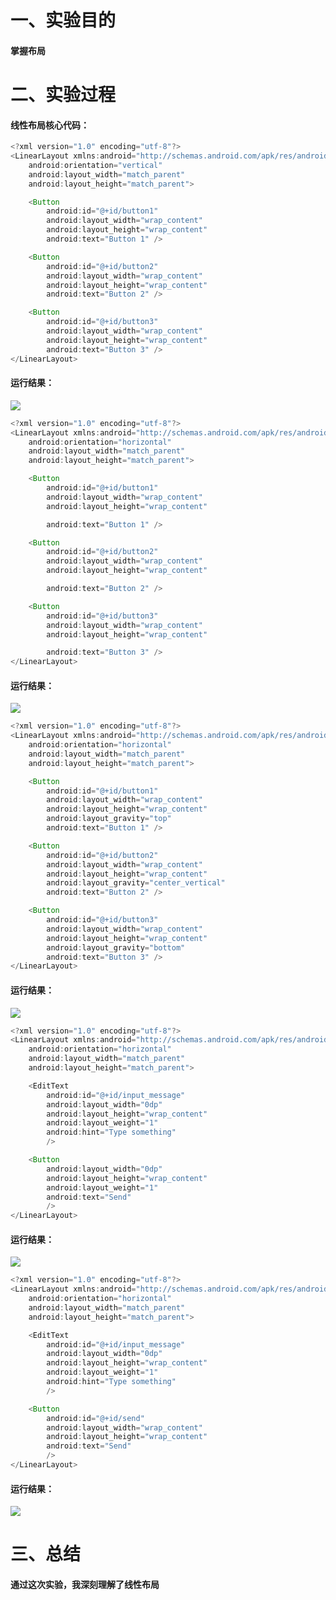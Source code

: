 # 一、实验目的

#### 掌握布局



# 二、实验过程

#### 线性布局核心代码：

```java
<?xml version="1.0" encoding="utf-8"?>
<LinearLayout xmlns:android="http://schemas.android.com/apk/res/android"
    android:orientation="vertical"
    android:layout_width="match_parent"
    android:layout_height="match_parent">

    <Button
        android:id="@+id/button1"
        android:layout_width="wrap_content"
        android:layout_height="wrap_content"
        android:text="Button 1" />

    <Button
        android:id="@+id/button2"
        android:layout_width="wrap_content"
        android:layout_height="wrap_content"
        android:text="Button 2" />

    <Button
        android:id="@+id/button3"
        android:layout_width="wrap_content"
        android:layout_height="wrap_content"
        android:text="Button 3" />
</LinearLayout>
```

#### 运行结果：

![](https://github.com/irrigate-brain/2018118143_Android/blob/homework/%E5%B8%83%E5%B1%80%E4%BD%9C%E4%B8%9A/%E6%88%AA%E5%9B%BE1.png?raw=true)

```java
<?xml version="1.0" encoding="utf-8"?>
<LinearLayout xmlns:android="http://schemas.android.com/apk/res/android"
    android:orientation="horizontal"
    android:layout_width="match_parent"
    android:layout_height="match_parent">

    <Button
        android:id="@+id/button1"
        android:layout_width="wrap_content"
        android:layout_height="wrap_content"

        android:text="Button 1" />

    <Button
        android:id="@+id/button2"
        android:layout_width="wrap_content"
        android:layout_height="wrap_content"

        android:text="Button 2" />

    <Button
        android:id="@+id/button3"
        android:layout_width="wrap_content"
        android:layout_height="wrap_content"

        android:text="Button 3" />
</LinearLayout>
```

#### 运行结果：

![](https://github.com/irrigate-brain/2018118143_Android/blob/homework/%E5%B8%83%E5%B1%80%E4%BD%9C%E4%B8%9A/%E6%88%AA%E5%9B%BE2.png?raw=true)

```java
<?xml version="1.0" encoding="utf-8"?>
<LinearLayout xmlns:android="http://schemas.android.com/apk/res/android"
    android:orientation="horizontal"
    android:layout_width="match_parent"
    android:layout_height="match_parent">

    <Button
        android:id="@+id/button1"
        android:layout_width="wrap_content"
        android:layout_height="wrap_content"
        android:layout_gravity="top"
        android:text="Button 1" />

    <Button
        android:id="@+id/button2"
        android:layout_width="wrap_content"
        android:layout_height="wrap_content"
        android:layout_gravity="center_vertical"
        android:text="Button 2" />

    <Button
        android:id="@+id/button3"
        android:layout_width="wrap_content"
        android:layout_height="wrap_content"
        android:layout_gravity="bottom"
        android:text="Button 3" />
</LinearLayout>
```

#### 运行结果：

![](https://github.com/irrigate-brain/2018118143_Android/blob/homework/%E5%B8%83%E5%B1%80%E4%BD%9C%E4%B8%9A/%E6%88%AA%E5%9B%BE3.png?raw=true)

```java
<?xml version="1.0" encoding="utf-8"?>
<LinearLayout xmlns:android="http://schemas.android.com/apk/res/android"
    android:orientation="horizontal"
    android:layout_width="match_parent"
    android:layout_height="match_parent">

    <EditText
        android:id="@+id/input_message"
        android:layout_width="0dp"
        android:layout_height="wrap_content"
        android:layout_weight="1"
        android:hint="Type something"
        />

    <Button
        android:layout_width="0dp"
        android:layout_height="wrap_content"
        android:layout_weight="1"
        android:text="Send"
        />
</LinearLayout>
```

#### 运行结果：

![](https://github.com/irrigate-brain/2018118143_Android/blob/homework/%E5%B8%83%E5%B1%80%E4%BD%9C%E4%B8%9A/%E6%88%AA%E5%9B%BE4.png?raw=true)

```java
<?xml version="1.0" encoding="utf-8"?>
<LinearLayout xmlns:android="http://schemas.android.com/apk/res/android"
    android:orientation="horizontal"
    android:layout_width="match_parent"
    android:layout_height="match_parent">

    <EditText
        android:id="@+id/input_message"
        android:layout_width="0dp"
        android:layout_height="wrap_content"
        android:layout_weight="1"
        android:hint="Type something"
        />

    <Button
        android:id="@+id/send"
        android:layout_width="wrap_content"
        android:layout_height="wrap_content"
        android:text="Send"
        />
</LinearLayout>
```

#### 运行结果：

![](https://github.com/irrigate-brain/2018118143_Android/blob/homework/%E5%B8%83%E5%B1%80%E4%BD%9C%E4%B8%9A/%E6%88%AA%E5%9B%BE5.png?raw=true)

# 三、总结

#### 通过这次实验，我深刻理解了线性布局

